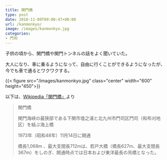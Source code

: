 ```yaml
---
title: 関門橋
type: post
date: 2018-11-09T09:00:47+00:00
url: /kanmonkyo/
image: /images/kanmonkyo.jpg
categories:
- 門司
---
```


子供の頃から、関門橋や関門トンネルの話をよく聞いていた。

大人になり、車に乗るようになって、自由に行くことができるようになったが、今でも車で通るとワクワクする。

{{< figure src="/images/kanmonkyo.jpg" class="center" width="600" height="450">}}

以下は、[Wikipedia「関門橋」](https://ja.wikipedia.org/wiki/%E9%96%A2%E9%96%80%E6%A9%8B)より

>関門橋
>
>関門海峡の最狭部である下関市壇之浦と北九州市門司区門司（和布刈地区）を結ぶ海上橋
>
>1973年（昭和48年）11月14日に開通
>
>橋長1,068m 、最大支間長712mは、若戸大橋（橋長627m、最大支間長367m）をしのぎ、開通時点では日本および東洋最長の吊橋となった。
